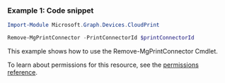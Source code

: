 ### Example 1: Code snippet

```powershellImport-Module Microsoft.Graph.Devices.CloudPrint

Remove-MgPrintConnector -PrintConnectorId $printConnectorId
```
This example shows how to use the Remove-MgPrintConnector Cmdlet.
To learn about permissions for this resource, see the [permissions reference](/graph/permissions-reference).

